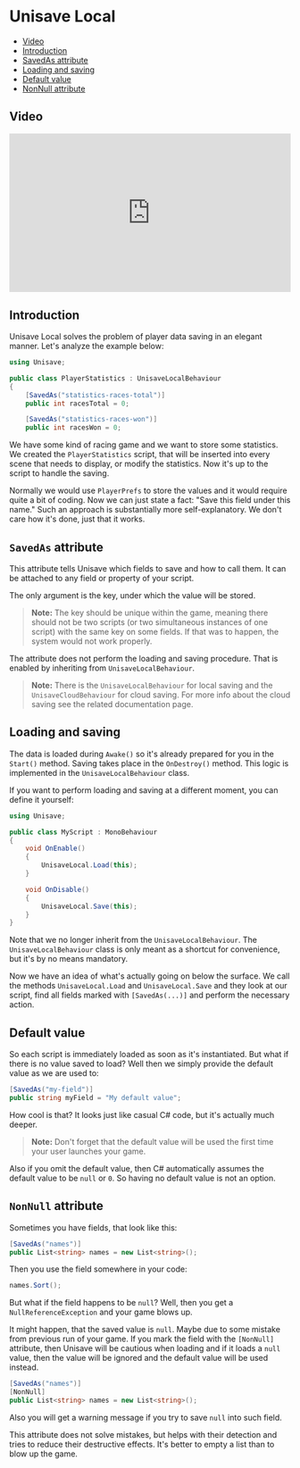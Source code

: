 # Unisave Local

- [Video](#video)
- [Introduction](#introduction)
- [SavedAs attribute](#saved-as)
- [Loading and saving](#loading-and-saving)
- [Default value](#default-value)
- [NonNull attribute](#non-null)


<a name="video"></a>
## Video

<div style="position: relative">
    <div style="padding-top: 56.25%"></div>
    <iframe
    style="position: absolute; top: 0; left: 0; height: 100%"
    width="100%"
    height="auto"
    src="https://www.youtube.com/embed/fYnZZg9D6F8"
    frameborder="0"
    allow="accelerometer; autoplay; encrypted-media; gyroscope; picture-in-picture" allowfullscreen
    ></iframe>
</div>


<a name="introduction"></a>
## Introduction

Unisave Local solves the problem of player data saving in an elegant manner. Let's analyze the example below:

```cs
using Unisave;

public class PlayerStatistics : UnisaveLocalBehaviour
{
    [SavedAs("statistics-races-total")]
    public int racesTotal = 0;

    [SavedAs("statistics-races-won")]
    public int racesWon = 0;

```

We have some kind of racing game and we want to store some statistics. We created the `PlayerStatistics` script, that will be inserted into every scene that needs to display, or modify the statistics. Now it's up to the script to handle the saving.

Normally we would use `PlayerPrefs` to store the values and it would require quite a bit of coding. Now we can just state a fact: "Save this field under this name." Such an approach is substantially more self-explanatory. We don't care how it's done, just that it works.


<a name="saved-as"></a>
## `SavedAs` attribute

This attribute tells Unisave which fields to save and how to call them. It can be attached to any field or property of your script.

The only argument is the key, under which the value will be stored.

> **Note:** The key should be unique within the game, meaning there should not be two scripts (or two simultaneous instances of one script) with the same key on some fields. If that was to happen, the system would not work properly.

The attribute does not perform the loading and saving procedure. That is enabled by inheriting from `UnisaveLocalBehaviour`.

> **Note:** There is the `UnisaveLocalBehaviour` for local saving and the `UnisaveCloudBehaviour` for cloud saving. For more info about the cloud saving see the related documentation page.


<a name="loading-and-saving"></a>
## Loading and saving

The data is loaded during `Awake()` so it's already prepared for you in the `Start()` method. Saving takes place in the `OnDestroy()` method. This logic is implemented in the `UnisaveLocalBehaviour` class.

If you want to perform loading and saving at a different moment, you can define it yourself:

```cs
using Unisave;

public class MyScript : MonoBehaviour
{
    void OnEnable()
    {
        UnisaveLocal.Load(this);
    }

    void OnDisable()
    {
        UnisaveLocal.Save(this);
    }
}
```

Note that we no longer inherit from the `UnisaveLocalBehaviour`. The `UnisaveLocalBehaviour` class is only meant as a shortcut for convenience, but it's by no means mandatory.

Now we have an idea of what's actually going on below the surface. We call the methods `UnisaveLocal.Load` and `UnisaveLocal.Save` and they look at our script, find all fields marked with `[SavedAs(...)]` and perform the necessary action.


<a name="default-value"></a>
## Default value

So each script is immediately loaded as soon as it's instantiated. But what if there is no value saved to load? Well then we simply provide the default value as we are used to:

```cs
[SavedAs("my-field")]
public string myField = "My default value";
```

How cool is that? It looks just like casual C# code, but it's actually much deeper.

> **Note:** Don't forget that the default value will be used the first time your user launches your game.

Also if you omit the default value, then C# automatically assumes the default value to be `null` or `0`. So having no default value is not an option.


<a name="non-null"></a>
## `NonNull` attribute

Sometimes you have fields, that look like this:

```cs
[SavedAs("names")]
public List<string> names = new List<string>();
```

Then you use the field somewhere in your code:

```cs
names.Sort();
```

But what if the field happens to be `null`? Well, then you get a `NullReferenceException` and your game blows up.

It might happen, that the saved value is `null`. Maybe due to some mistake from previous run of your game. If you mark the field with the `[NonNull]` attribute, then Unisave will be cautious when loading and if it loads a `null` value, then the value will be ignored and the default value will be used instead.

```cs
[SavedAs("names")]
[NonNull]
public List<string> names = new List<string>();
```

Also you will get a warning message if you try to save `null` into such field.

This attribute does not solve mistakes, but helps with their detection and tries to reduce their destructive effects. It's better to empty a list than to blow up the game.
